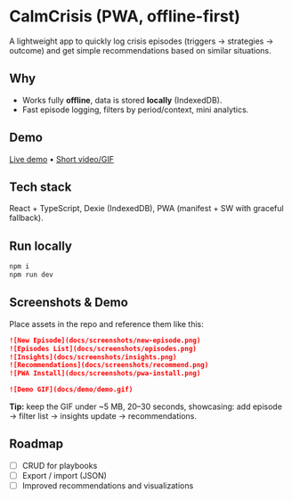 # CalmCrisis (PWA, offline-first)

A lightweight app to quickly log crisis episodes (triggers → strategies → outcome) and get simple recommendations based on similar situations.

## Why
- Works fully **offline**, data is stored **locally** (IndexedDB).
- Fast episode logging, filters by period/context, mini analytics.

## Demo
[Live demo](#) • [Short video/GIF](#)

## Tech stack
React + TypeScript, Dexie (IndexedDB), PWA (manifest + SW with graceful fallback).

## Run locally
```bash
npm i
npm run dev
```

## Screenshots & Demo
Place assets in the repo and reference them like this:

```markdown
![New Episode](docs/screenshots/new-episode.png)
![Episodes List](docs/screenshots/episodes.png)
![Insights](docs/screenshots/insights.png)
![Recommendations](docs/screenshots/recommend.png)
![PWA Install](docs/screenshots/pwa-install.png)

![Demo GIF](docs/demo/demo.gif)
```

**Tip:** keep the GIF under ~5 MB, 20–30 seconds, showcasing: add episode → filter list → insights update → recommendations.

## Roadmap
- [ ] CRUD for playbooks
- [ ] Export / import (JSON)
- [ ] Improved recommendations and visualizations
